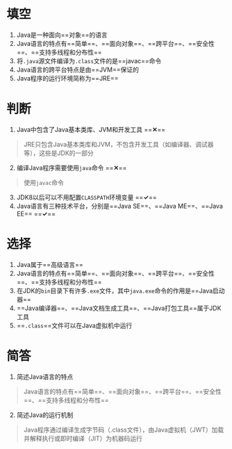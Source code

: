 # 填空
1. Java是一种面向==对象==的语言
2. Java语言的特点有==简单==、==面向对象==、==跨平台==、==安全性==、==支持多线程和分布性==
3. 将`.java`源文件编译为`.class`文件的是==javac==命令
4. Java语言的跨平台特点是由==JVM==保证的
5. Java程序的运行环境简称为==JRE==
# 判断
1. Java中包含了Java基本类库、JVM和开发工具 ==**✕**==
> JRE只包含Java基本类库和JVM，不包含开发工具（如编译器、调试器等），这些是JDK的一部分
2. 编译Java程序需要使用`java`命令 ==**✕**==
> 使用`javac`命令
3. JDK8以后可以不用配置`CLASSPATH`环境变量 ==**✓**==
4. Java语言有三种技术平台，分别是==Java SE==、==Java ME==、==Java EE== ==**✓**==
# 选择
1. Java属于==高级语言==
2. Java语言的特点有==简单==、==面向对象==、==跨平台==、==安全性==、==支持多线程和分布性==
3. 在JDK的`bin`目录下有许多`.exe`文件，其中`java.exe`命令的作用是==Java启动器==
4. ==Java编译器==、==Java文档生成工具==、==Java打包工具==属于JDK工具
5. ==`.class`==文件可以在Java虚拟机中运行
# 简答
1. 简述Java语言的特点
>Java语言的特点有==简单==、==面向对象==、==跨平台==、==安全性==、==支持多线程和分布性==
2. 简述Java的运行机制
>Java程序通过编译生成字节码（.class文件），由Java虚拟机（JWT）加载并解释执行或即时编译（JIT）为机器码运行
